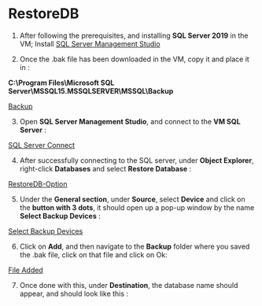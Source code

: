 # **RestoreDB**

1. After following the prerequisites, and installing **SQL Server 2019** in the VM; Install [SQL Server Management Studio](https://docs.microsoft.com/en-us/sql/ssms/download-sql-server-management-studio-ssms?view=sql-server-ver15)

2. Once the .bak file has been downloaded in the VM, copy it and place it in :

**C:\Program Files\Microsoft SQL Server\MSSQL15.MSSQLSERVER\MSSQL\Backup**

[Backup](https://user-images.githubusercontent.com/83011430/115725010-16a56e00-a39f-11eb-88da-5967c5c00dae.png)

3. Open **SQL Server Management Studio**, and connect to the **VM SQL Server** :

[SQL Server Connect](https://user-images.githubusercontent.com/83011430/115725948-e6120400-a39f-11eb-8cab-c3d5c6b50c5b.png)

4. After successfully connecting to the SQL server, under **Object Explorer**, right-click **Databases** and select **Restore Database** :

[RestoreDB-Option](https://user-images.githubusercontent.com/83011430/115726546-70f2fe80-a3a0-11eb-9c71-55cb74400945.png)

5. Under the **General section**, under **Source**, select **Device** and click on the **button with 3 dots**, it should open up a pop-up window by the name **Select Backup Devices** :

[Select Backup Devices](https://user-images.githubusercontent.com/83011430/115727351-245bf300-a3a1-11eb-95d0-1fdb63331b57.png)

6. Click on **Add**, and then navigate to the **Backup** folder where you saved the .bak file, click on that file and click on Ok: 
 
[File Added](https://user-images.githubusercontent.com/83011430/115727819-992f2d00-a3a1-11eb-8744-febcc6425a4c.png)

7. Once done with this, under **Destination**, the database name should appear, and should look like this :
